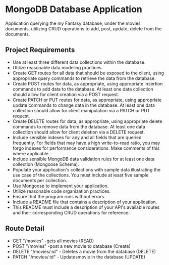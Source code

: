 # MongoDB Database Application

Application querying the my Fantasy database, under the movies documents, utilizing CRUD operations to add, post, update, delete from the documents.

## Project Requirements
- Use at least three different data collections within the database.
- Utilize reasonable data modeling practices.
- Create GET routes for all data that should be exposed to the client, using appropriate   query commands to retrieve the data from the database.
-  Create POST routes for data, as appropriate, using appropriate insertion commands to add data to the database. At least one data collection should allow for client creation via a POST request.
- Create PATCH or PUT routes for data, as appropriate, using appropriate update  commands to change data in the database. At least one data collection should allow for client manipulation via a PATCH or PUT request.
- Create DELETE routes for data, as appropriate, using appropriate delete commands to remove data from the database. At least one data collection should allow for client deletion via a DELETE request.
- Include sensible indexes for any and all fields that are queried frequently. For fields that may have a high write-to-read ratio, you may forgo indexes for performance considerations. Make comments of this where applicable.
- Include sensible MongoDB data validation rules for at least one data collection (Mongoose Schema).
- Populate your application's collections with sample data illustrating the use case of the collections. You must include at least five sample documents per collection.
- Use Mongoose to implement your application.
- Utilize reasonable code organization practices.
- Ensure that the program runs without errors.
- Include a README file that contains a description of your application.
- This README must include a description of your API's available routes and their corresponding CRUD operations for reference.

## Route Detail
- GET "/movies" -gets all movies (READ)
- POST "/movies" -post a new movie to database (Create)
- DELETE "/movies/:id" - Deletes a movie from the database (DELETE)
- PATCH "/movies/:id" - Updatesmovie in the database (UPDATE)
